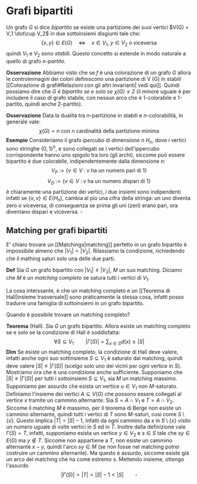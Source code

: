 # Grafi bipartiti
Un grafo $G$ si dice _bipartito_ se esiste una partizione dei suoi vertici $V(G) = V_1 \dot\cup V_2$  in due sottoinsiemi disgiunti tale che:
$$
\{x,y\} \in E(G) \quad\iff\quad x \in V_1, \;y \in V_2 \text{ o viceversa}
$$
quindi $V_1$ e $V_2$ sono _stabili_.
Questo concetto si estende in modo naturale a quello di grafo _n-partito_.

**Osservazione** Abbiamo visto che se $f$ è una colorazione di un grafo $G$ allora le controimmagini dei colori definiscono una partizione di V (G) in stabili [[Colorazione di grafi#Relazioni con gli altri invarianti| vedi qui]]. 
Quindi possiamo dire che _$G$ è bipartito se e solo se $\chi(G) \leq 2$_ (il minore uguale è per includere il caso di grafo stabile, con nessun arco che è 1-colorabile e 1-partito, quindi anche 2-partito).

**Osservazione** Data la dualità tra $n$-partizione in stabili e $n$-colorabilità, in generale vale:
$$
\chi(G) = n \text{ con n cardinalità della partizione minima}
$$
**Esempio** Consideriamo il grafo _ipercubo_ di dimensione $n$ $H_n$, dove i vertici sono stringhe $\{0,1\}^n$, e sono collegati se i vertici dell'ippercubo corrispondente hanno uno spigolo tra loro (gli archi), siccome può essere bipartito è due colorabile, indipendentemente dalla dimensione $n$:
$$
V_P := \{ v \in V \;:\; v \text{ ha un numero pari di 1}\}
$$
$$
V_D := \{ v \in V \;:\; v \text{ ha un numero dispari di 1}\}
$$
è chiaramente una partizione dei vertici, i due insiemi sono indipendenti infatti se $\{x,v\} \in E(H_n)$, cambia al più una cifra della stringa: un uno diventa zero o viceversa, di conseguenza se prima gli uni (zeri) erano pari, ora diventano dispari e viceversa. $\square$

## Matching per grafi bipartiti

E' chiaro trovare un [[Matchings|matching]] perfetto in un grafo bipartito è impossibile almeno che $|V_1|=|V_2|$. Rilassiamo la condizione, richiedendo che il mathing saturi solo una delle due parti.

**Def** Sia $G$ un grafo bipartito con $|V_1| \leq |V_2|$, $M$ un suo matching. Diciamo che $M$ è un _matching completo_ se satura tutti i vertici di $V_1$.

La cosa interssante, è che un matching completo e un [[Teorema di Hall|insieme trasversale]] sono praticamente la stessa cosa, infatti posso tradurre una famiglia di sottoinsiemi in un grafo bipartito.

Quando è possibile trovare un matching completo?

**Teorema** (Hall). Sia $G$ un grafo bipartito. Allora esiste un matching completo se e solo se la condizione di Hall è soddisfatta:
$$
\forall S \subseteq V_1 \qquad |\Gamma(S)| = \sum_{x \in S} d(x) \geq |S|
$$
**Dim** Se esiste un matching completo, la condizione di Hall deve valere, infatti anche ogni suo sottinsieme $S \subseteq V_1$ è saturato dal matching, quindi deve valere $|S| \leq |\Gamma(S)|$ (scelgo solo uno dei vicini per ogni vertice in $S$).
Mostriamo ora che è una condizione anche sufficiente. Supponiamo che $|S| \leq |\Gamma(S)|$ per tutti i sottoinsiemi $S \subseteq V_1$, sia $M$ un matching massimo. Supponiamo per assurdo che esista un vertice $u \in V_1$ non $M$-saturato. 
Definiamo l'insieme dei vertici $A \subseteq V(G)$ che possono essere collegati al vertice $x$ tramite un cammino alternante. Sia $S = A \cap V_1$ e $T = A \cap V_2$. Siccome il matching $M$ è massimo, per il teorema di Berge non esiste un cammino alternante, quindi tutti i vertici di $T$ sono $M$-saturi, così come $S \setminus \{x\}$. Questo implica $|T| = |S|-1$, infatti da ogni cammino da $x$ in $S \setminus \{x\}$ visito un numero uguale di volte vertici in $S$ ed in $T$. 
Inoltre dalla definizione vale $\Gamma(S)=T$, infatti, supponiamo esista un vertice $y \in V_2$ e $s \in S$ tale che $sy \in E(G)$ ma $y \notin T$. Siccome non appartiene a $T$, non esiste un cammino alternante $x-y$, quindi l'arco $sy \in M$ (se non fosse nel matching potrei costruire un cammino alternante). Ma questo è assurdo, siccome esiste già un arco del matching che ha come estremo $s$. 
Mettendo insieme, ottengo l'assurdo
$$
|\Gamma(S)| = |T| = |S|-1 < |S| \qquad \square
$$

